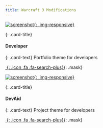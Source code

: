 ```yaml
---
title: Warcraft 3 Modifications
---
```


<div class="row">
 <div class="col-sm-6 col-xs-12">
  <div class="card">

[![screenshot](assets/images/demo/theme-developer.png){: .img-responsive}](http://themes.3rdwavemedia.com/website-templates/free-responsive-website-template-for-developers/)

   <div class="card-block">

{: .card-title}
#### Developer

{: .card-text}
Portfolio theme for developers

   </div>

[*&nbsp;*{: .icon .fa .fa-search-plus}](http://themes.3rdwavemedia.com/website-templates/free-responsive-website-template-for-developers/){: .mask}

  </div>
 </div>
 <div class="col-sm-6 col-xs-12">
  <div class="card">

[![screenshot](assets/images/demo/theme-devaid.png){: .img-responsive}](http://themes.3rdwavemedia.com/website-templates/devaid-free-bootstrap-theme-developers/v)

   <div class="card-block">

{: .card-title}
#### DevAid

{: .card-text}
Project theme for developers

   </div>

[*&nbsp;*{: .icon .fa .fa-search-plus}](http://themes.3rdwavemedia.com/website-templates/devaid-free-bootstrap-theme-developers/){: .mask}

  </div>
 </div>
</div>
